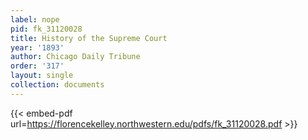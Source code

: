 ```yaml
---
label: nope
pid: fk_31120028
title: History of the Supreme Court
year: '1893'
author: Chicago Daily Tribune
order: '317'
layout: single
collection: documents
---
```



{{< embed-pdf url=https://florencekelley.northwestern.edu/pdfs/fk_31120028.pdf >}}